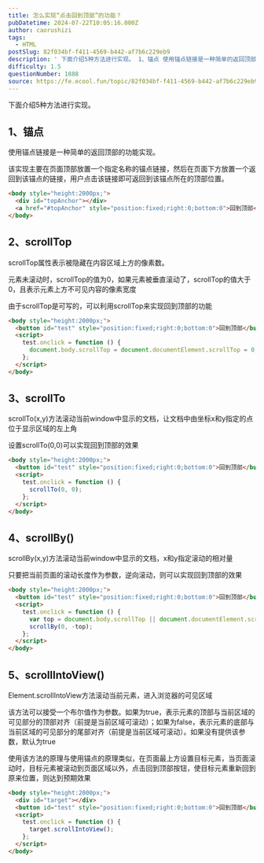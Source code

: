 ```yaml
---
title: 怎么实现“点击回到顶部”的功能？
pubDatetime: 2024-07-22T10:05:16.000Z
author: caorushizi
tags:
  - HTML
postSlug: 82f034bf-f411-4569-b442-af7b6c229eb9
description: ' 下面介绍5种方法进行实现。 1、锚点 使用锚点链接是一种简单的返回顶部的功能实现。 该实现主要在页面顶部放置一个指定名称的锚点链接，然后在页面下方放置一个返回到该锚点的链接，用户点击该链接即可返回到该锚点所在的顶部位置。 <body style="height:2000px;"> <div id="topAnchor"></div> <a href="#topAnchor" style="pos'
difficulty: 1.5
questionNumber: 1888
source: https://fe.ecool.fun/topic/82f034bf-f411-4569-b442-af7b6c229eb9
---
```


下面介绍5种方法进行实现。

## 1、锚点

使用锚点链接是一种简单的返回顶部的功能实现。

该实现主要在页面顶部放置一个指定名称的锚点链接，然后在页面下方放置一个返回到该锚点的链接，用户点击该链接即可返回到该锚点所在的顶部位置。

```html
<body style="height:2000px;">
  <div id="topAnchor"></div>
  <a href="#topAnchor" style="position:fixed;right:0;bottom:0">回到顶部</a>
</body>
```

## 2、scrollTop

scrollTop属性表示被隐藏在内容区域上方的像素数。

元素未滚动时，scrollTop的值为0，如果元素被垂直滚动了，scrollTop的值大于0，且表示元素上方不可见内容的像素宽度

由于scrollTop是可写的，可以利用scrollTop来实现回到顶部的功能

```html
<body style="height:2000px;">
  <button id="test" style="position:fixed;right:0;bottom:0">回到顶部</button>
  <script>
    test.onclick = function () {
      document.body.scrollTop = document.documentElement.scrollTop = 0;
    };
  </script>
</body>
```

## 3、scrollTo

scrollTo(x,y)方法滚动当前window中显示的文档，让文档中由坐标x和y指定的点位于显示区域的左上角

设置scrollTo(0,0)可以实现回到顶部的效果

```html
<body style="height:2000px;">
  <button id="test" style="position:fixed;right:0;bottom:0">回到顶部</button>
  <script>
    test.onclick = function () {
      scrollTo(0, 0);
    };
  </script>
</body>
```

## 4、scrollBy()

scrollBy(x,y)方法滚动当前window中显示的文档，x和y指定滚动的相对量

只要把当前页面的滚动长度作为参数，逆向滚动，则可以实现回到顶部的效果

```html
<body style="height:2000px;">
  <button id="test" style="position:fixed;right:0;bottom:0">回到顶部</button>
  <script>
    test.onclick = function () {
      var top = document.body.scrollTop || document.documentElement.scrollTop;
      scrollBy(0, -top);
    };
  </script>
</body>
```

## 5、scrollIntoView()

Element.scrollIntoView方法滚动当前元素，进入浏览器的可见区域

该方法可以接受一个布尔值作为参数。如果为true，表示元素的顶部与当前区域的可见部分的顶部对齐（前提是当前区域可滚动）；如果为false，表示元素的底部与当前区域的可见部分的尾部对齐（前提是当前区域可滚动）。如果没有提供该参数，默认为true

使用该方法的原理与使用锚点的原理类似，在页面最上方设置目标元素，当页面滚动时，目标元素被滚动到页面区域以外，点击回到顶部按钮，使目标元素重新回到原来位置，则达到预期效果

```html
<body style="height:2000px;">
  <div id="target"></div>
  <button id="test" style="position:fixed;right:0;bottom:0">回到顶部</button>
  <script>
    test.onclick = function () {
      target.scrollIntoView();
    };
  </script>
</body>
```

